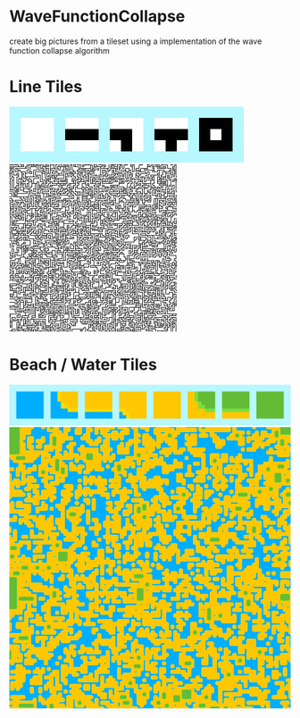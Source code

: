 # WaveFunctionCollapse
create big pictures from a tileset using a implementation of the wave function collapse algorithm
# Line Tiles
![pic](https://github.com/alex-909/WaveFunctionCollapse/blob/main/pics/tile_set_lines.png)
<br>
![pic](https://github.com/alex-909/WaveFunctionCollapse/blob/main/pics/output0%20-%20Kopie.png)
# Beach / Water Tiles
![pic](https://github.com/alex-909/WaveFunctionCollapse/blob/main/pics/tile_set_beach.png)
<br>
![pic](https://github.com/alex-909/WaveFunctionCollapse/blob/main/pics/output2.png)
